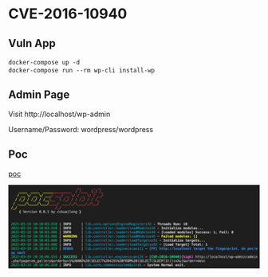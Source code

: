 # CVE-2016-10940

## Vuln App

```
docker-compose up -d
docker-compose run --rm wp-cli install-wp
```

## Admin Page

Visit http://localhost/wp-admin

Username/Password: wordpress/wordpress

## Poc

[poc](../poc/pocsploit/CVE-2016-10940.py)

![](1.png)
